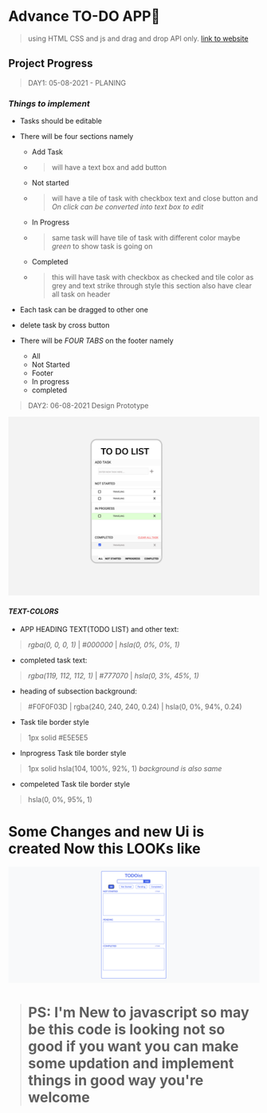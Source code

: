 # **Advance TO-DO APP**🕺
>using HTML CSS and js and drag and drop API only.
[link to website]( https://briyani-monster.github.io/TO-DO_LIST/)
## **Project Progress**
>DAY1: 05-08-2021 - PLANING
### *Things to implement*
* Tasks should be editable
* There will be four  sections namely
    * Add Task
    * >will have a text box and add button 
    * Not started
    * >will have a tile of task with checkbox text and close button and *On click can be converted into text box to edit* 
    * In Progress
    * >same task will have tile of task with different color maybe *green* to show task is going on 
    *  Completed
    * >this will have task with checkbox as checked and tile color as grey and text strike through style this section also have clear all task on header
* Each task can be dragged to other one

* delete task by cross button
* There will be *FOUR TABS* on the footer namely
    * All
    * Not Started 
    * Footer 
    * In progress
    * completed

>DAY2: 06-08-2021 Design Prototype 

![Image for my Design](images/Desktop.png)
#### *TEXT-COLORS*
* APP HEADING TEXT(TODO LIST) and other text: 
>*rgba(0, 0, 0, 1)* | *#000000* | *hsla(0, 0%, 0%, 1)*
* completed task text: 
>*rgba(119, 112, 112, 1)* | *#777070* | *hsla(0, 3%, 45%, 1)*
* heading of subsection background:
>#F0F0F03D | rgba(240, 240, 240, 0.24) | hsla(0, 0%, 94%, 0.24)
* Task tile border style
>1px solid #E5E5E5  
* Inprogress Task tile border style
>1px solid  hsla(104, 100%, 92%, 1) *background is also same*
* compeleted Task tile border style
> hsla(0, 0%, 95%, 1)

# Some Changes and new Ui is created Now this LOOKs like
![Image for my Design](images/newui.png)
># PS: I'm New to javascript so may be this code is looking not so good if you want you can make some updation and implement things in good way you're welcome 





